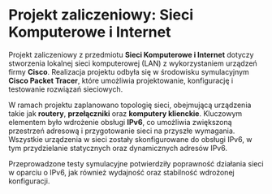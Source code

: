 # Projekt zaliczeniowy: Sieci Komputerowe i Internet

Projekt zaliczeniowy z przedmiotu **Sieci Komputerowe i Internet** dotyczy stworzenia lokalnej sieci komputerowej (LAN) z wykorzystaniem urządzeń firmy **Cisco**. Realizacja projektu odbyła się w środowisku symulacyjnym **Cisco Packet Tracer**, które umożliwia projektowanie, konfigurację i testowanie rozwiązań sieciowych.

W ramach projektu zaplanowano topologię sieci, obejmującą urządzenia takie jak **routery**, **przełączniki** oraz **komputery klienckie**. Kluczowym elementem było wdrożenie obsługi **IPv6**, co umożliwia zwiększoną przestrzeń adresową i przygotowanie sieci na przyszłe wymagania. Wszystkie urządzenia w sieci zostały skonfigurowane do obsługi IPv6, w tym przydzielanie statycznych oraz dynamicznych adresów IPv6.

Przeprowadzone testy symulacyjne potwierdziły poprawność działania sieci w oparciu o IPv6, jak również wydajność oraz stabilność wdrożonej konfiguracji.
